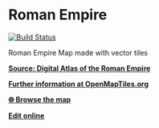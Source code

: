 # Roman Empire

[![Build Status](https://travis-ci.org/klokantech/roman-empire.svg?branch=master)](https://travis-ci.org/klokantech/roman-empire)

Roman Empire Map made with vector tiles

**[Source: Digital Atlas of the Roman Empire](https://dare.ht.lu.se)**

**[Further information at OpenMapTiles.org](https://openmaptiles.org/)**

**[:globe_with_meridians: Browse the map](https://klokantech.github.io/roman-empire/#3.97/45.49/6.47)**

**[Edit online](https://editor.openmaptiles.org/?style=https://raw.githubusercontent.com/klokantech/roman-empire/master/style.json#4.6/42.943/8.771)**
